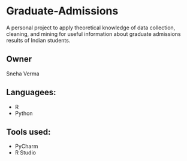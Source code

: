 # Graduate-Admissions
A personal project to apply theoretical knowledge of data collection, cleaning, and mining for useful information about graduate admissions results of Indian students.

## Owner  
Sneha Verma

## Languagees:
* R
* Python

## Tools used:
* PyCharm
* R Studio
